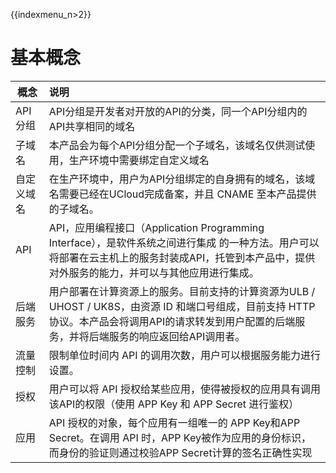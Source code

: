 {{indexmenu_n>2}}

# 基本概念

| 概念 | 说明 |
| ------------|:--------------|
| API分组 | API分组是开发者对开放的API的分类，同一个API分组内的API共享相同的域名|
| 子域名 | 本产品会为每个API分组分配一个子域名，该域名仅供测试使用，生产环境中需要绑定自定义域名|
| 自定义域名 | 在生产环境中，用户为API分组绑定的自身拥有的域名，该域名需要已经在UCloud完成备案，并且 CNAME 至本产品提供的子域名。|
| API | API，应用编程接口（Application Programming Interface），是软件系统之间进行集成 的一种方法。用户可以将部署在云主机上的服务封装成API，托管到本产品中，提供对外服务的能力，并可以与其他应用进行集成。|
| 后端服务 | 用户部署在计算资源上的服务。目前支持的计算资源为ULB / UHOST / UK8S，由资源 ID 和端口号组成，目前支持 HTTP 协议。本产品会将调用API的请求转发到用户配置的后端服务，并将后端服务的响应返回给API调用者。|
| 流量控制 | 限制单位时间内 API 的调用次数，用户可以根据服务能力进行设置。|
| 授权 | 用户可以将 API 授权给某些应用，使得被授权的应用具有调用该API的权限（使用 APP Key 和 APP Secret 进行鉴权）|
| 应用 | API 授权的对象，每个应用有一组唯一的 APP Key和APP Secret。在调用 API 时，APP Key被作为应用的身份标识，而身份的验证则通过校验APP Secret计算的签名正确性实现|
